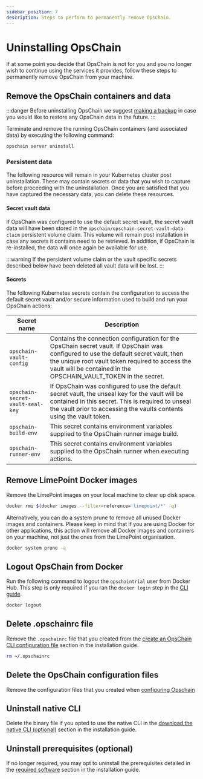 ```yaml
---
sidebar_position: 7
description: Steps to perform to permanently remove OpsChain.
---
```


# Uninstalling OpsChain

If at some point you decide that OpsChain is not for you and you no longer wish to continue using the services it provides, follow these steps to permanently remove OpsChain from your machine.

## Remove the OpsChain containers and data

:::danger
Before uninstalling OpsChain we suggest [making a backup](/administration/maintenance/backups.md) in case you would like to restore any OpsChain data in the future.
:::

Terminate and remove the running OpsChain containers (and associated data) by executing the following command:

```bash
opschain server uninstall
```

### Persistent data

The following resource will remain in your Kubernetes cluster post uninstallation. These may contain secrets or data that you wish to capture before proceeding with the uninstallation. Once you are satisfied that you have captured the necessary data, you can delete these resources.

#### Secret vault data

If OpsChain was configured to use the default secret vault, the secret vault data will have been stored in the `opschain/opschain-secret-vault-data-claim` persistent volume claim. This volume will remain post installation in case any secrets it contains need to be retrieved. In addition, if OpsChain is re-installed, the data will once again be available for use.

:::warning
If the persistent volume claim or the vault specific secrets described below have been deleted all vault data will be lost.
:::

#### Secrets

The following Kubernetes secrets contain the configuration to access the default secret vault and/or secure information used to build and run your OpsChain actions:

| Secret name                      | Description                                                                                                                                                                                                                                                 |
|----------------------------------|-------------------------------------------------------------------------------------------------------------------------------------------------------------------------------------------------------------------------------------------------------------|
| `opschain-vault-config`          | Contains the connection configuration for the OpsChain secret vault. If OpsChain was configured to use the default secret vault, then the unique root vault token required to access the vault will be contained in the OPSCHAIN_VAULT_TOKEN in the secret. |
| `opschain-secret-vault-seal-key` | If OpsChain was configured to use the default secret vault, the unseal key for the vault will be contained in this secret. This is required to unseal the vault prior to accessing the vaults contents using the vault token.                               |
| `opschain-build-env`             | This secret contains environment variables supplied to the OpsChain runner image build.                                                                                                                                                                     |
| `opschain-runner-env`            | This secret contains environment variables supplied to the OpsChain runner when executing actions.                                                                                                                                                          |

## Remove LimePoint Docker images

Remove the LimePoint images on your local machine to clear up disk space.

```bash
docker rmi $(docker images --filter=reference='limepoint/*' -q)
```

Alternatively, you can do a system prune to remove all unused Docker images and containers. Please keep in mind that if you are using Docker for other applications, this action will remove all Docker images and containers on your machine, not just the ones from the LimePoint organisation.

```bash
docker system prune -a
```

## Logout OpsChain from Docker

Run the following command to logout the `opschaintrial` user from Docker Hub. This step is only required if you ran the `docker login` step in the [CLI guide](/advanced/cli/advanced-cli.md#configure-docker-hub-access).

```bash
docker logout
```

## Delete .opschainrc file

Remove the `.opschainrc` file that you created from the [create an OpsChain CLI configuration file](/advanced/cli/advanced-cli.md#complete-opschain-cli-configuration) section in the installation guide.

```bash
rm ~/.opschainrc
```

## Delete the OpsChain configuration files

Remove the configuration files that you created when [configuring Opschain](/setup/installation.md#preparing-configuration)

## Uninstall native CLI

Delete the binary file if you opted to use the native CLI in the [download the native CLI (optional)](/setup/installation.md#installation) section in the installation guide.

## Uninstall prerequisites (optional)

If no longer required, you may opt to uninstall the prerequisites detailed in the [required software](/setup/prerequisites.md) section in the installation guide.
